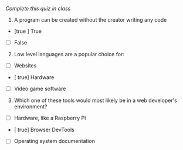*Complete this quiz in class*

1. A program can be created without the creator writing any code

- [true ] True
- [ ] False

2. Low level languages are a popular choice for:

- [ ] Websites
- [ true] Hardware
- [ ] Video game software

3. Which one of these tools would most likely be in a web developer's environment?

- [ ] Hardware, like a Raspberry Pi
- [ true] Browser DevTools
- [ ] Operating system documentation
